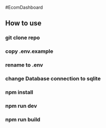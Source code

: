 #EcomDashboard
## How to use
### git clone repo
### copy .env.example
### rename to .env
### change Database connection to sqlite
### npm install
### npm run dev
### npm run build
